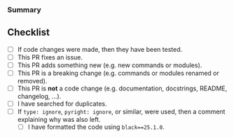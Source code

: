 ### Summary

<!-- What is this pull request for? Does it fix any issues? -->

## Checklist

<!-- Put an x inside [ ] to check it, like so: [x] -->

- [ ] If code changes were made, then they have been tested.
- [ ] This PR fixes an issue.
- [ ] This PR adds something new (e.g. new commands or modules).
- [ ] This PR is a breaking change (e.g. commands or modules renamed or removed).
- [ ] This PR is **not** a code change (e.g. documentation, docstrings, README, changelog, ...).
- [ ] I have searched for duplicates.
- [ ] If ``type: ignore``, ``pyright: ignore``, or similar, were used, then a comment explaining why was also left.
    - [ ] I have formatted the code using ``black==25.1.0``.

